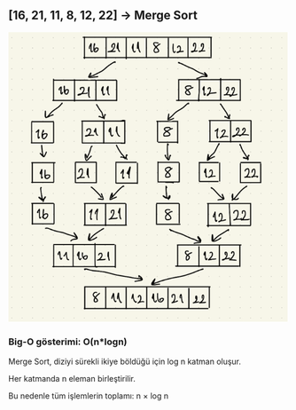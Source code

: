 ## [16, 21, 11, 8, 12, 22] → Merge Sort

![visual](https://raw.githubusercontent.com/zulalnb/PatikaDataStructuresAndAlgorithms/refs/heads/main/mergeSort.png)

### Big-O gösterimi: O(n\*logn)

Merge Sort, diziyi sürekli ikiye böldüğü için log n katman oluşur.

Her katmanda n eleman birleştirilir.

Bu nedenle tüm işlemlerin toplamı: n × log n
